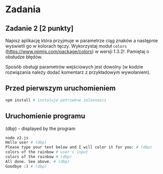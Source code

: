 # Zadania

## Zadanie 2 [2 punkty]

Napisz aplikację która przyjmuje w parametrze ciąg znaków a następnie wyświetli go w kolorach tęczy. Wykorzystaj moduł `colors` (https://www.npmjs.com/package/colors) w wersji 1.3.2!. Pamiętaj o obsłudze błędów.

Sposób obsługi parametrów wejściowych jest dowolny (w kodzie rozwiązania należy dodać komentarz z przykładowym wywołaniem).

## Przed pierwszym uruchomieniem

```bash
npm install # instaluje potrzebne zaleznosci
```

## Uruchomienie programu

(dbp) - displayed by the program

```bash
node z2.js
Hello user # (dbp)
Please type your text below and I will color it for you: # (dbp)
colors of the rainbow # user's input
colors of the rainbow # (dbp)
All done. See above. # (dbp)
Goodbye :) # (dbp)
```
